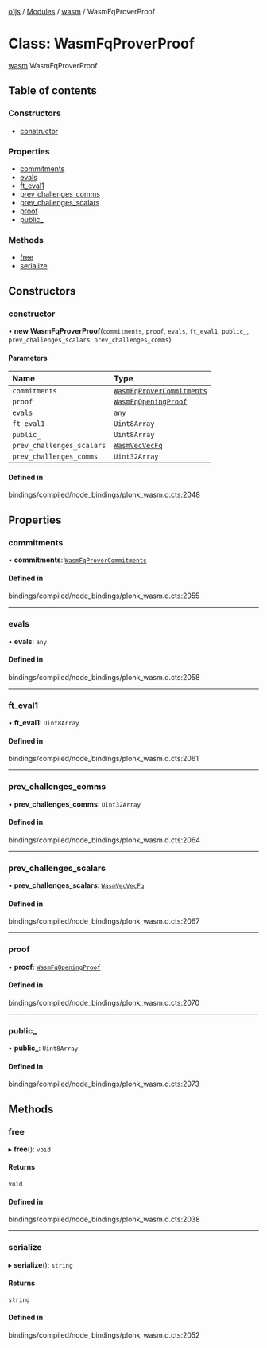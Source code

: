 [o1js](../README.md) / [Modules](../modules.md) / [wasm](../modules/wasm.md) / WasmFqProverProof

# Class: WasmFqProverProof

[wasm](../modules/wasm.md).WasmFqProverProof

## Table of contents

### Constructors

- [constructor](wasm.WasmFqProverProof.md#constructor)

### Properties

- [commitments](wasm.WasmFqProverProof.md#commitments)
- [evals](wasm.WasmFqProverProof.md#evals)
- [ft\_eval1](wasm.WasmFqProverProof.md#ft_eval1)
- [prev\_challenges\_comms](wasm.WasmFqProverProof.md#prev_challenges_comms)
- [prev\_challenges\_scalars](wasm.WasmFqProverProof.md#prev_challenges_scalars)
- [proof](wasm.WasmFqProverProof.md#proof)
- [public\_](wasm.WasmFqProverProof.md#public_)

### Methods

- [free](wasm.WasmFqProverProof.md#free)
- [serialize](wasm.WasmFqProverProof.md#serialize)

## Constructors

### constructor

• **new WasmFqProverProof**(`commitments`, `proof`, `evals`, `ft_eval1`, `public_`, `prev_challenges_scalars`, `prev_challenges_comms`)

#### Parameters

| Name | Type |
| :------ | :------ |
| `commitments` | [`WasmFqProverCommitments`](wasm.WasmFqProverCommitments.md) |
| `proof` | [`WasmFqOpeningProof`](wasm.WasmFqOpeningProof.md) |
| `evals` | `any` |
| `ft_eval1` | `Uint8Array` |
| `public_` | `Uint8Array` |
| `prev_challenges_scalars` | [`WasmVecVecFq`](wasm.WasmVecVecFq.md) |
| `prev_challenges_comms` | `Uint32Array` |

#### Defined in

bindings/compiled/node_bindings/plonk_wasm.d.cts:2048

## Properties

### commitments

• **commitments**: [`WasmFqProverCommitments`](wasm.WasmFqProverCommitments.md)

#### Defined in

bindings/compiled/node_bindings/plonk_wasm.d.cts:2055

___

### evals

• **evals**: `any`

#### Defined in

bindings/compiled/node_bindings/plonk_wasm.d.cts:2058

___

### ft\_eval1

• **ft\_eval1**: `Uint8Array`

#### Defined in

bindings/compiled/node_bindings/plonk_wasm.d.cts:2061

___

### prev\_challenges\_comms

• **prev\_challenges\_comms**: `Uint32Array`

#### Defined in

bindings/compiled/node_bindings/plonk_wasm.d.cts:2064

___

### prev\_challenges\_scalars

• **prev\_challenges\_scalars**: [`WasmVecVecFq`](wasm.WasmVecVecFq.md)

#### Defined in

bindings/compiled/node_bindings/plonk_wasm.d.cts:2067

___

### proof

• **proof**: [`WasmFqOpeningProof`](wasm.WasmFqOpeningProof.md)

#### Defined in

bindings/compiled/node_bindings/plonk_wasm.d.cts:2070

___

### public\_

• **public\_**: `Uint8Array`

#### Defined in

bindings/compiled/node_bindings/plonk_wasm.d.cts:2073

## Methods

### free

▸ **free**(): `void`

#### Returns

`void`

#### Defined in

bindings/compiled/node_bindings/plonk_wasm.d.cts:2038

___

### serialize

▸ **serialize**(): `string`

#### Returns

`string`

#### Defined in

bindings/compiled/node_bindings/plonk_wasm.d.cts:2052
